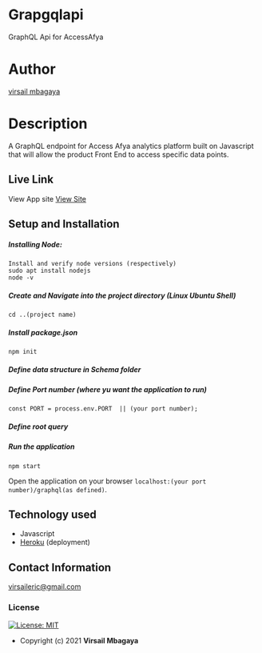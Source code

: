 # Grapgqlapi
 GraphQL Api for AccessAfya  
# Author
[virsail mbagaya](https://github.com/virsail)  
  
# Description  
A GraphQL endpoint for Access Afya analytics platform built on Javascript that will  allow the product Front End to access specific data points.

##  Live Link  
 View App site [View Site](https://accessafyagraphqlendpoint.herokuapp.com/graphql)  
  




  
## Setup and Installation  
##### Installing Node:  
 ```
 Install and verify node versions (respectively)
 sudo apt install nodejs
 node -v
```
##### Create and Navigate into the project directory (Linux Ubuntu Shell)
 ```mkdir ..(project name)
cd ..(project name)
```
##### Install package.json 
 ```
 npm init
```  

 ##### Define data structure in Schema folder
##### Define Port number (where yu want the application to run)
 ```in the main application file 
 const PORT = process.env.PORT  || (your port number);
``` 
##### Define root query
##### Run the application
 ```
 npm start
```
Open the application on your browser `localhost:(your port number)/graphql(as defined)`.  
  
  
## Technology used  
  
*   Javascript
* [Heroku](https://heroku.com)  (deployment)
  
  
## Contact Information   
virsaileric@gmail.com
  

### License
[![License: MIT](https://img.shields.io/badge/License-MIT-green.svg)](https://opensource.org/licenses/MIT) 
* Copyright (c) 2021 **Virsail Mbagaya**
